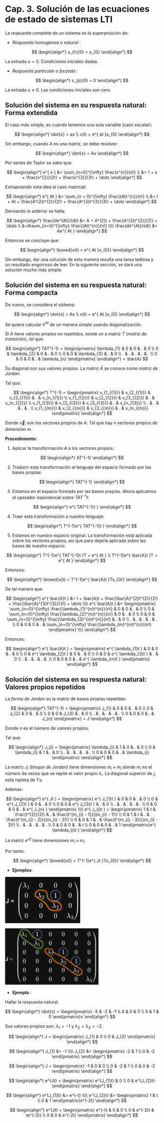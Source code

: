# Cap. 3. Solución de las ecuaciones de estado de sistemas LTI

La _respuesta completa_ de un sistema es la superposición de:

- _Respuesta homogénea o natural_ :

$$
\begin{align*}
	x_{h}(0) = x_{0}
\end{align*}
$$

La entrada $u = 0$. Condiciones iniciales dadas.

- _Respuesta particular o forzada_ :

$$
\begin{align*}
	x_{p}(0) = 0
\end{align*}
$$

La entrada $u \neq 0$. Las condiciones iniciales son cero.


## Solución del sistema en su respuesta natural: Forma extendida

El caso más simple, es cuando tenemos una sola variable (caso escalar):

$$
\begin{align*}
	\dot{x} = ax \\
	x(t) = e^{ at }x_{0}
\end{align*}
$$

Sin embargo, cuando $A$ es una matriz, se debe resolver:

$$
\begin{align*}
	\dot{x} = Ax
\end{align*}
$$

Por series de Taylor se sabe que:

$$
\begin{align*}
	e^{ x } &= \sum_{n=0}^{\infty} \frac{x^{n}}{n!} \\
	&= 1 + x + \frac{x^{2}}{2!} + \frac{x^{3}}{3!} + \dots
\end{align*}
$$

Extrapolando esta idea al caso matricial:

$$
\begin{align*}
	e^{ At } &= \sum_{n = 0}^{\infty} \frac{(At)^{n}}{n!} \\
	&= I + At + \frac{A^{2}t^{2}}{2!} + \frac{A^{3}t^{3}}{3!} + \dots
\end{align*}
$$

Derivando lo anterior se halla:

$$
\begin{align*}
	\frac{de^{At}}{dt} &= A + A^{2}t + \frac{A^{3}t^{2}}{2!} + \dots \\
	&=A\sum_{n=0}^{\infty} \frac{(At)^{n}}{n!} \\\\
	\frac{de^{At}}{dt} &= Ae^{ At }
\end{align*}
$$

Entonces se concluye que:

$$
\begin{align*}
	\boxed{x(t) = e^{ At }x_{0}}
\end{align*}
$$

Sin embargo, dar una solución de esta manera resulta una tarea tediosa y un resultado engorroso de leer.
En la siguiente sección, se dará una solución mucho más simple.


## Solución del sistema en su respuesta natural: Forma compacta

De nuevo, se considera el sistema:

$$
\begin{align*}
	\dot{x} = Ax \\
	x(t) = e^{ At }x_{0}
\end{align*}
$$

Se quiere calcular $e^{ At }$ de un manera simple usando diagonalización.

Si $A$ tiene valores propios no repetidos, existe un a matriz $T$ (_matriz de transición_), tal que:

$$
\begin{align*}
	TAT^{-1} =
	\begin{pmatrix}
\lambda_{1} & 0 & 0 & . & 0 \\
0 & \lambda_{2} & 0 & . & 0 \\
0 & 0 & \lambda_{3} & . & 0 \\
. & . & . & . & . \\
0 & 0 & 0 & . & \lambda_{n}
\end{pmatrix}
\end{align*}
= \bar{A}
$$

Su diagonal son sus valores propios. La matriz $\bar{A}$ se conoce como _matriz de Jordan_.

Tal que:

$$
\begin{align*}
	T^{-1} = \begin{pmatrix}
v_{1_{{1}}} & v_{2_{{1}}} & v_{3_{{1}}} & . & v_{n_{{1}}} \\
v_{1_{{2}}} & v_{2_{{2}}} & v_{3_{{2}}} & . & v_{n_{{2}}} \\
v_{1_{{3}}} & v_{2_{{3}}} & v_{3_{{3}}} & . & v_{n_{{3}}} \\
. & . & . & . & . \\
v_{1_{{m}}} & v_{2_{{m}}} & v_{3_{{m}}} & . & v_{n_{{m}}}
\end{pmatrix}
\end{align*}
$$

Donde $\vec{v}_{i}$ son los vectores propios de $A$. Tal que hay $n$ vectores propios de dimensión $m$.

__Procedimiento:__

1. Aplicar la transformación $A$ a los vectores propios:

$$
\begin{align*}
	AT^{-1}
\end{align*}
$$

2. Traducir esta transformación al lenguaje del espacio formado por las bases propias:

$$
\begin{align*}
	TAT^{-1}
\end{align*}
$$

3. Estamos en el espacio formado por las bases propias. Ahora aplicamos el operador exponencial sobre $TAT^{-1}t$:

$$
\begin{align*}
	e^{ TAT^{-1}t }
\end{align*}
$$

4. Traer esta transformación a nuestro lenguaje:

$$
\begin{align*}
	T^{-1}e^{ TAT^{-1}t }
\end{align*}
$$

5. Estamos en nuestro espacio original. La transformación está aplicada sobre los vectores propios, así que para dejarla aplicada sobre las bases de nuestro espacio:

$$
\begin{align*}
	T^{-1}e^{ TAT^{-1}t }T = e^{ At } \\
	T^{-1}e^{ \bar{A}t }T = e^{ At }
\end{align*}
$$

Entonces:

$$
\begin{align*}
	\boxed{x(t) = T^{-1}e^{ \bar{A}t }Tx_{0}}
\end{align*}
$$

De tal manera que:

$$
\begin{align*}
	e^{ \bar{A}t } &= I + \bar{A}t + \frac{\bar{A}^{2}t^{2}}{2!} + \frac{\bar{A}^{3}t^{3}}{3!} + \dots \\\\
	e^{ \bar{A}t } &= \begin{pmatrix}
\sum_{n=0}^{\infty} \frac{\lambda_{1}^{n}t^{n}}{n!} & 0 & 0 & . & 0 \\
0 & \sum_{n=0}^{\infty} \frac{\lambda_{2}^{n}t^{n}}{n!} & 0 & . & 0 \\
0 & 0 & \sum_{n=0}^{\infty} \frac{\lambda_{3}^{n}t^{n}}{n!} & . & 0 \\
. & . & . & . & . \\
0 & 0 & 0 & . & \sum_{n=0}^{\infty} \frac{\lambda_{m}^{n}t^{n}}{n!}
\end{pmatrix} \\\\
\end{align*}
$$

Entonces:

$$
\begin{align*}
		e^{ \bar{A}t } = \begin{pmatrix}
e^{ \lambda_{1}t } & 0 & 0 & . & 0 \\
0 & e^{ \lambda_{2}t } & 0 & . & 0 \\
0 & 0 & e^{ \lambda_{3}t } & . & 0 \\
.  & . & . & . & .\\
0 & 0 & 0 & . & e^{ \lambda_{m}t }
\end{pmatrix}
\end{align*}
$$


## Solución del sistema en su respuesta natural: Valores propios repetidos

La _forma de Jordan_ es la matriz de bases propias repetidas:

$$
\begin{align*}
	TAT^{-1} = \begin{pmatrix}
J_{1} & 0 & 0 & . & 0 \\
0 & J_{2} & 0 & . & 0 \\
0 & 0 & J_{3} & . & 0 \\
. & . & . & . & . \\
0 & 0 & 0 & . & J_{n}
\end{pmatrix} = J
\end{align*}
$$

Donde $n$ es el número de valores propios.

Tal que:

$$
\begin{align*}
	J_{i} = \begin{pmatrix}
	\lambda_{i} & 1 & 0 & . & 0 \\
	0 & \lambda_{i} & 1 & . & 0 \\
	. & . & . & . & . \\
	0 & 0 & 0 & . & \lambda_{i}
\end{pmatrix}
\end{align*}
$$

La matriz $J_{i}$ (_bloque de Jordan_) tiene dimensiones $m_{i} \times m_{i}$ donde $m_{i}$ es el número de veces que se repite el valor propio $\lambda_{i}$. La diagonal superior de $j_{i}$ está repleta de $1$'s.

Además:

$$
\begin{align*}
	e^{ Jt } = \begin{pmatrix}
e^{ J_{1}t } & 0 & 0 & . & 0 \\
0 & e^{ J_{2}t } & 0 & . & 0 \\
0 & 0 & e^{ J_{3}t } & . & 0  \\
. & . & . & . & . \\
0 & 0 & 0 & . & e^{ J_{n} }
\end{pmatrix} \\\\
	e^{ J_{i}t } = \begin{pmatrix}
1 & t & \frac{t^{2}}{2!} & . & \frac{t^{m_{i} - 1}}{(m_{i} - 1)!} \\
0 & 1 & t & . & \frac{t^{m_{i} - 2}}{(m_{i} - 2)!} \\
0 & 0 & 1 & . & \frac{t^{m_{i} - 3}}{(m_{i} - 3)!} \\
. & . & . & . & . \\
0 & 0 & 0 & . & t \\
0 & 0 & 0 & . & 1
\end{pmatrix}e^{ \lambda_{i}t }
\end{align*}
$$

La matriz $e^{J_{i}t}$ tiene dimensiones $m_{i} \times m_{i}$.

Por tanto:

$$
\begin{align*}
	\boxed{x(t) = T^{-1}e^{ Jt }Tx_{0}}
\end{align*}
$$

- __Ejemplos__:

![](attachments/Pasted%20image%2020230327161133.png)

![](attachments/Pasted%20image%2020230327161215.png)

- __Ejemplo__ :

Hallar la respuesta natural.

$$
\begin{align*}
	\dot{x} = \begin{pmatrix}
	-5 & -2 & -1 \\
	4 & 0 & 0 \\
	0 & 1 & 0
\end{pmatrix}x
\end{align*}
$$

Sus valores propios son: $\lambda_{1} = -1$ y $\lambda_{2} = \lambda_{3} = -2$.

$$
\begin{align*}
	J = \begin{pmatrix}
	J_{1} & 0 \\
    0 & J_{2}
\end{pmatrix}
\end{align*}
$$

$$
\begin{align*}
	J_{1} &= -1 \\\\
	J_{2} &= \begin{pmatrix}
	-2 & 1 \\
	0 & -2
\end{pmatrix}
\end{align*}
$$

$$
\begin{align*}
	J = \begin{pmatrix}
	-1 & 0 & 0 \\
	0 & -2 & 1 \\
	0 & 0 & -2
\end{pmatrix}
\end{align*}
$$

$$
\begin{align*}
	e^{Jt} = \begin{pmatrix}
	e^{J_{1}t} & 0 \\
	0 & e^{J_{2}t}
\end{pmatrix}
\end{align*}
$$

$$
\begin{align*}
	e^{J_{1}t} &= e^{-t} \\\\
	e^{J_{2}t} &= \begin{pmatrix}
	1 & t \\
	0 & 1
\end{pmatrix}e^{-2t}
\end{align*}
$$

$$
\begin{align*}
	e^{Jt} = \begin{pmatrix}
    e^{-t} & 0 & 0 \\
0 & e^{-2t} & te^{-2t} \\
0 & 0 & e^{-2t}	
\end{pmatrix}
\end{align*}
$$

